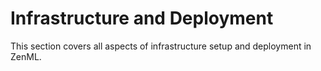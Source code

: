 # Infrastructure and Deployment

This section covers all aspects of infrastructure setup and deployment in ZenML.